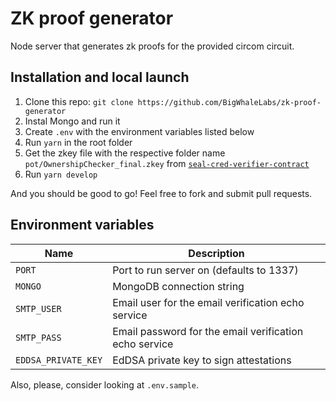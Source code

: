 # ZK proof generator

Node server that generates zk proofs for the provided circom circuit.

## Installation and local launch

1. Clone this repo: `git clone https://github.com/BigWhaleLabs/zk-proof-generator`
2. Instal Mongo and run it
3. Create `.env` with the environment variables listed below
4. Run `yarn` in the root folder
5. Get the zkey file with the respective folder name `pot/OwnershipChecker_final.zkey` from [`seal-cred-verifier-contract`](https://github.com/BigWhaleLabs/seal-cred-verifier-contract)
6. Run `yarn develop`

And you should be good to go! Feel free to fork and submit pull requests.

## Environment variables

| Name                | Description                                            |
| ------------------- | ------------------------------------------------------ |
| `PORT`              | Port to run server on (defaults to 1337)               |
| `MONGO`             | MongoDB connection string                              |
| `SMTP_USER`         | Email user for the email verification echo service     |
| `SMTP_PASS`         | Email password for the email verification echo service |
| `EDDSA_PRIVATE_KEY` | EdDSA private key to sign attestations                 |

Also, please, consider looking at `.env.sample`.
